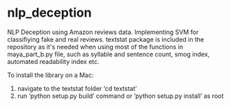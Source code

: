 # nlp_deception
NLP Deception using Amazon reviews data. Implementing SVM for classifiying fake and real reviews.
textstat package is included in the repository as it's needed when using most of the functions in maya_part_b.py file, such as syllable and sentence count, smog index, automated readability index etc.

To install the library on a Mac:
1. navigate to the textstat folder ‘cd textstat’ 
2. run ‘python setup.py build’ command or ‘python setup.py install’ as root
